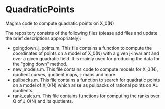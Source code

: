 # QuadraticPoints
Magma code to compute quadratic points on X_0(N)

The repository consists of the following files (please add files and update the brief descriptions appropriately):

- goingdown_j_points.m.   This file contains a function to compute the coordinates of points on a model of X_0(N) with a given j-invariant and over a given quadratic field. It is mainly used for producing the data for the "going down" method.
- new_models.m.  This file contains code to compute models for X_0(N), quotient curves, quotient maps, j-maps and more.
- pullbacks.m.   This file contains a function to search for quadratic points on a model of X_0(N) which arise as pullbacks of rational points on AL quotients.
- rank_calcs.m.  This file contains functions for computing the ranks over Q of J_0(N) and its quotients.
